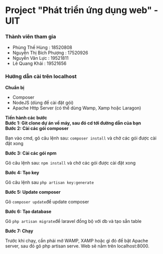 <h1>Project "Phát triển ứng dụng web" - UIT</h1>
<h3>Thành viên tham gia</h3>
<ul>
    <li>Phùng Thế Hùng : 18520808</li>
    <li>  Nguyễn Thị Bích Phượng : 17520926</li>
    <li>Nguyễn Văn Lực : 19521811</li>
    <li>Lê Quang Khải : 19521656</li>
</ul>
<h3>Hướng dẫn cài trên localhost</h3>
<b>Chuẩn bị</b>
<ul>
    <li>Composer</li>
    <li>NodeJS (dùng để cài đặt gói)</li>
    <li>Apache Http Server (có thể dùng Wamp, Xamp hoặc Laragon)</li>
</ul>
<b>Tiến hành các bước</b><br>
<b>Bước 1: Git clone dự án về máy, sau đó cd tới đường dẫn của bạn</b><br>
<b>Bước 2: Cài các gói composer</b><br>
<p>Bạn vào cmd, gõ câu lệnh sau: <code>composer install</code> và chờ các gói được cài đặt xong</p>
<b>Bước 3: Cài các gói npm</b>
<p>Gõ câu lệnh sau: <code>npm install</code> và chờ các gói được cài đặt xong</p>
<b>Bước 4: Tạo key</b>
<p>Gõ câu lệnh sau <code>php artisan key:generate</code></p>
<b>Bước 5: Update composer</b>
<p>Gõ <code>composer update</code>để update composer</p>
<b>Bước 6: Tạo database</b>
<p>Gõ <code>php artisan migrate</code>để laravel đồng bộ với db và tạo sẵn table</p>
<b>Bước 7: Chạy</b>
<p>Trước khi chạy, cần phải mở WAMP, XAMP hoặc gì đó để bật Apache server, sau đó gõ php artisan serve. Web sẽ nằm trên localhost:8000.</p>
